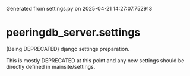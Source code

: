 Generated from settings.py on 2025-04-21 14:27:07.752913

# peeringdb_server.settings

(Being DEPRECATED) django settings preparation.

This is mostly DEPRECATED at this point and any new settings should be directly
defined in mainsite/settings.
